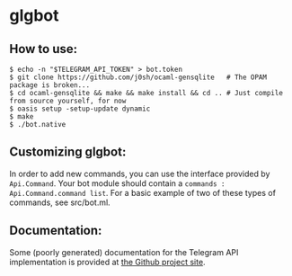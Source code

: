 # glgbot

## How to use:
```
$ echo -n "$TELEGRAM_API_TOKEN" > bot.token
$ git clone https://github.com/j0sh/ocaml-gensqlite   # The OPAM package is broken...
$ cd ocaml-gensqlite && make && make install && cd .. # Just compile from source yourself, for now
$ oasis setup -setup-update dynamic
$ make
$ ./bot.native
```

## Customizing glgbot:
In order to add new commands, you can use the interface provided by `Api.Command`.
Your bot module should contain a `commands : Api.Command.command list`. For a basic example
of two of these types of commands, see src/bot.ml.

## Documentation:
Some (poorly generated) documentation for the Telegram API implementation is provided at [the Github project site](https://nv-vn.github.io/glgbot/).
